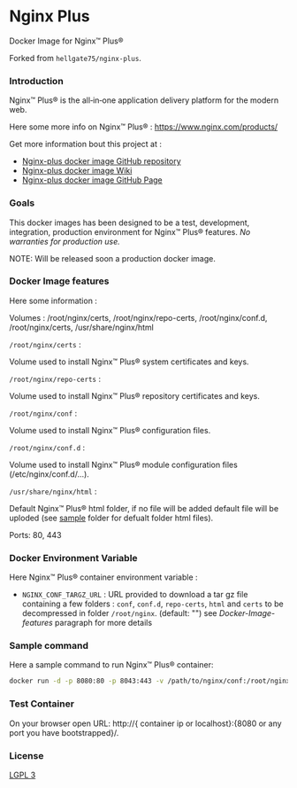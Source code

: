 # Nginx Plus

Docker Image for Nginx™ Plus®

Forked from `hellgate75/nginx-plus`.


### Introduction ###

Nginx™ Plus® is the all‑in‑one application delivery platform for the modern web.

Here some more info on Nginx™ Plus® :
https://www.nginx.com/products/


Get more information bout this project at :

* [Nginx-plus docker image GitHub repository](https://github.com/svenagnew/nginx-plus)
* [Nginx-plus docker image Wiki](https://github.com/svenagnew/nginx-plus/wiki)
* [Nginx-plus docker image GitHub Page](https://svenagnew.github.io/nginx-plus/)


### Goals ###

This docker images has been designed to be a test, development, integration, production environment for Nginx™ Plus® features.
*No warranties for production use.*

NOTE: Will be released soon a production docker image.


### Docker Image features ###

Here some information :

Volumes : /root/nginx/certs, /root/nginx/repo-certs, /root/nginx/conf.d, /root/nginx/certs, /usr/share/nginx/html

`/root/nginx/certs` :

Volume used to install Nginx™ Plus® system certificates and keys.

`/root/nginx/repo-certs` :

Volume used to install Nginx™ Plus® repository certificates and keys.

`/root/nginx/conf` :

Volume used to install Nginx™ Plus® configuration files.

`/root/nginx/conf.d` :

Volume used to install Nginx™ Plus® module configuration files (/etc/nginx/conf.d/...).

`/usr/share/nginx/html` :

Default Nginx™ Plus® html folder, if no file will be added default file will be uploded (see [sample](https://github.com/hellgate75/nginx-plus/tree/master/samples) folder for defualt folder html files).

Ports: 80, 443


### Docker Environment Variable ###

Here Nginx™ Plus® container environment variable :

* `NGINX_CONF_TARGZ_URL` : URL provided to download a tar gz file containing a few folders : `conf`, `conf.d`, `repo-certs`, `html` and `certs` to be decompressed in folder `/root/nginx`. (default: "") see *Docker-Image-features* paragraph for more details



### Sample command ###

Here a sample command to run Nginx™ Plus® container:

```bash
docker run -d -p 8080:80 -p 8043:443 -v /path/to/nginx/conf:/root/nginx/conf -v /path/to/nginx/certs:/root/nginx/certs --name my-nginx-plus hellgate75/nginx-plus:latest
```

### Test Container ###

On your browser open URL: http://{ container ip or localhost}:{8080 or any port you have bootstrapped}/.


### License ###

[LGPL 3](/LICENSE)
